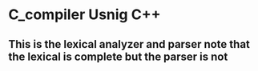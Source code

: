 # C_compiler Usnig C++
## This is the lexical analyzer and parser note that the lexical is complete but the parser is not
